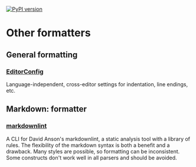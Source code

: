 [![PyPI version](https://badge.fury.io/py/dsp-tools.svg)](https://badge.fury.io/py/dsp-tools)

# Other formatters

## General formatting

### [EditorConfig](https://EditorConfig.org)

Language-independent, cross-editor settings for indentation, line endings, etc.


## Markdown: formatter

### [markdownlint](https://github.com/igorshubovych/markdownlint-cli)

A CLI for David Anson's markdownlint, a static analysis tool with a library of rules.
The flexibility of the markdown syntax is both a benefit and a drawback. 
Many styles are possible, so formatting can be inconsistent. 
Some constructs don't work well in all parsers and should be avoided.
